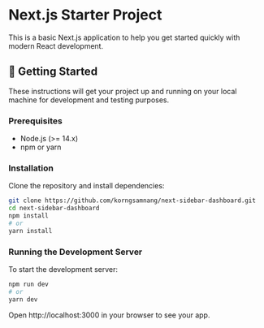# Next.js Starter Project

This is a basic Next.js application to help you get started quickly with modern React development.

## 🚀 Getting Started

These instructions will get your project up and running on your local machine for development and testing purposes.

### Prerequisites

- Node.js (>= 14.x)
- npm or yarn

### Installation

Clone the repository and install dependencies:

```bash
git clone https://github.com/korngsamnang/next-sidebar-dashboard.git
cd next-sidebar-dashboard
npm install
# or
yarn install
```

### Running the Development Server

To start the development server:

```bash
npm run dev
# or
yarn dev
```

Open http://localhost:3000 in your browser to see your app.